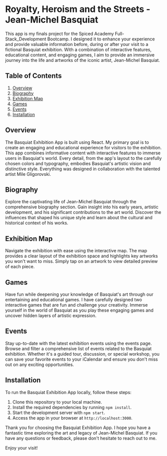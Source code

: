 # Royalty, Heroism and the Streets - Jean-Michel Basquiat

This app is my finals project for the Spiced Academy Full-Stack_Development Bootcamp. I designed it to enhance your experience and provide valuable information before, during or after your visit to a fictional Basquiat exhibition. With a combination of interactive features, educational content, and engaging games, I aim to provide an immersive journey into the life and artworks of the iconic artist, Jean-Michel Basquiat.

## Table of Contents

1. [Overview](#overview)
2. [Biography](#biography)
3. [Exhibition Map](#exhibition-map)
4. [Games](#games)
5. [Events](#events)
6. [Installation](#installation)

## Overview

The Basquiat Exhibition App is built using React. My primary goal is to create an engaging and educational experience for visitors to the exhibition. This app combines informative content with interactive features to immerse users in Basquiat's world. Every detail, from the app's layout to the carefully chosen colors and typography, embodies Basquiat's artistic vision and distinctive style. Everything was designed in collaboration with the talented artist Mile Gligorovski.

## Biography

Explore the captivating life of Jean-Michel Basquiat through the comprehensive biography section. Gain insight into his early years, artistic development, and his significant contributions to the art world. Discover the influences that shaped his unique style and learn about the cultural and historical context of his works.

## Exhibition Map

Navigate the exhibition with ease using the interactive map. The map provides a clear layout of the exhibition space and highlights key artworks you won't want to miss. Simply tap on an artwork to view detailed preview of each piece.

## Games

Have fun while deepening your knowledge of Basquiat's art through our entertaining and educational games. I have carefully designed two interactive games that are fun and challenge your creativity. Immerse yourself in the world of Basquiat as you play these engaging games and uncover hidden layers of artistic expression.

## Events

Stay up-to-date with the latest exhibition events using the events page. Browse and filter a comprehensive list of events related to the Basquiat exhibition. Whether it's a guided tour, discussion, or special workshop, you can save your favorite events to your iCalendar and ensure you don't miss out on any exciting opportunities.

## Installation

To run the Basquiat Exhibition App locally, follow these steps:

1. Clone this repository to your local machine.
2. Install the required dependencies by running `npm install`.
3. Start the development server with `npm start`.
4. Access the app in your browser at `http://localhost:3000`.

Thank you for choosing the Basquiat Exhibition App. I hope you have a fantastic time exploring the art and legacy of Jean-Michel Basquiat. If you have any questions or feedback, please don't hesitate to reach out to me.

Enjoy your visit!

